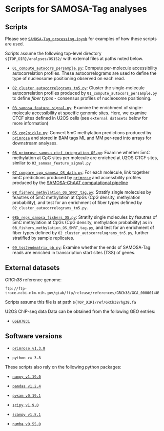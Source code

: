 # Scripts for SAMOSA-Tag analyses

## Scripts
Please see [`SAMOSA-Tag_processing.ipynb`](../notebooks/SAMOSA-Tag_processing.ipynb) for examples of how these scripts are used.

Scripts assume the following top-level directory `${TOP_DIR}/analyses/OS152/` with external files at paths noted below.

* [`01_compute_autocors_persample.py`](./01_compute_autocors_persample.py): Compute per-molecule accessibility autocorrelation profiles. These autocorrelograms are used to define the type of nucleosome positioning observed on each read.

* [`02_cluster_autocorrelograms_tn5.py`](./02_cluster_autocorrelograms_tn5.py): Cluster the single-molecule autocorrelation profiles produced by `01_compute_autocors_persample.py` to define _fiber types_ - consensus profiles of nucleosome positioning.

* [`03_samosa_feature_signal.py`](./03_samosa_feature_signal.py): Examine the enrichment of single-molecule accessibility at specific genomic sites. Here, we examine CTCF sites defined in U2OS cells (see `external datasets` below for more information)

* [`05_cpg2pickle.py`](./05_cpg2pickle.py): Convert 5mC methylation predictions produced by [`primrose`](https://github.com/PacificBiosciences/primrose) and stored in BAM tags ML and MM per-read into arrays for downstream analyses. 

* [`06_primrose_samosa_ctcf_integration_OS.py`](./06_primrose_samosa_ctcf_integration_OS.py): Examine whether 5mC methylation at CpG sites per molecule are enriched at U2OS CTCF sites, similar to `03_samosa_feature_signal.py`

* [`07_compare_cpg_samosa_OS_data.py`](./07_compare_cpg_samosa_OS_data.py): For each molecule, link together 5mC predictions produced by [`primrose`](https://github.com/PacificBiosciences/primrose) and accessbility profiles produced by the [SAMOSA-ChAAT computational pipeline](https://github.com/RamaniLab/SAMOSA-ChAAT)

* [`08_fishers_methylation_OS_SMRT_tag.py`](./08_fishers_methylation_OS_SMRT_tag.py): Stratify single molecules by feautres of 5mC methylation at CpGs (CpG density, methylation probability), and test for an enrichment of fiber types defined by `02_cluster_autocorrelograms_tn5.py`. 

* [`08b_reps_samosa_fishers_OS.py`](./08b_reps_samosa_fishers_OS.py): Stratify single molecules by feautres of 5mC methylation at CpGs (CpG density, methylation probability) as in `08_fishers_methylation_OS_SMRT_tag.py`, and test for an enrichment of fiber types defined by `02_cluster_autocorrelograms_tn5.py`, further stratified by sample replicates. 

* [`09_tss2endmatrix_pb.py`](./09_tss2endmatrix_pb.py): Examine whether the ends of SAMOSA-Tag reads are enriched in transcription start sites (TSS) of genes. 


## External datasets
GRCh38 reference genome:
```
ftp://ftp-trace.ncbi.nlm.nih.gov/giab/ftp/release/references/GRCh38/GCA_000001405.15_GRCh38_no_alt_analysis_set.fasta.gz
```

Scripts assume this file is at path `${TOP_DIR}/ref/GRCh38/hg38.fa`

U2OS ChIP-seq data
Data can be obtained from the following GEO entries:
* [`GSE87831`](https://www.ncbi.nlm.nih.gov/geo/query/acc.cgi?acc=GSE87831)

## Software versions

* [`primrose v1.3.0`](https://github.com/PacificBiosciences/primrose/releases/tag/v1.3.0)

* `python >= 3.8`

These scripts also rely on the following python packages:

* [`numpy v1.19.0`](https://github.com/numpy/numpy/releases/tag/v1.19.0)

* [`pandas v1.2.4`](https://github.com/pandas-dev/pandas/releases/tag/v1.2.4)

* [`pysam v0.19.1`](https://github.com/pysam-developers/pysam/releases/tag/v0.19.1)

* [`scipy v1.9.0`](https://github.com/scipy/scipy/releases/tag/v1.9.0)

* [`scanpy v1.8.1`](https://github.com/scverse/scanpy/releases/tag/1.8.1)

* [`numba v0.55.0`](https://github.com/numba/numba/releases/tag/0.55.0)



